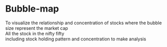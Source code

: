 # Bubble-map
To visualize the relationship and concentration of stocks
where the bubble size represent the market cap
<br>
All the  stock in the nifty fifty<br>
including stock holding pattern and  concentration to make analysis
